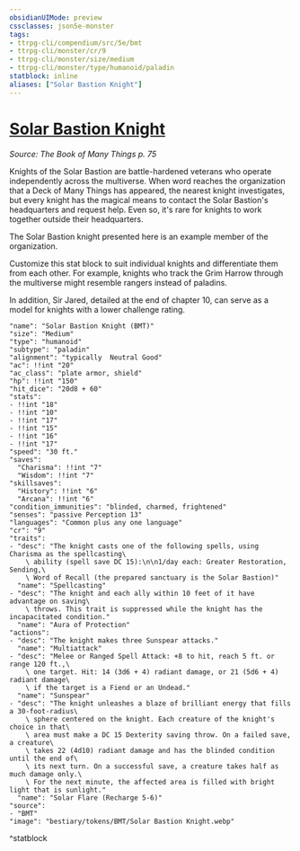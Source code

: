 ```yaml
---
obsidianUIMode: preview
cssclasses: json5e-monster
tags:
- ttrpg-cli/compendium/src/5e/bmt
- ttrpg-cli/monster/cr/9
- ttrpg-cli/monster/size/medium
- ttrpg-cli/monster/type/humanoid/paladin
statblock: inline
aliases: ["Solar Bastion Knight"]
---
```

# [Solar Bastion Knight](3-Compendium\CLI\bestiary\humanoid/solar-bastion-knight-bmt.md)
*Source: The Book of Many Things p. 75*  

Knights of the Solar Bastion are battle-hardened veterans who operate independently across the multiverse. When word reaches the organization that a Deck of Many Things has appeared, the nearest knight investigates, but every knight has the magical means to contact the Solar Bastion's headquarters and request help. Even so, it's rare for knights to work together outside their headquarters.

The Solar Bastion knight presented here is an example member of the organization.

Customize this stat block to suit individual knights and differentiate them from each other. For example, knights who track the Grim Harrow through the multiverse might resemble rangers instead of paladins.

In addition, Sir Jared, detailed at the end of chapter 10, can serve as a model for knights with a lower challenge rating.

```statblock
"name": "Solar Bastion Knight (BMT)"
"size": "Medium"
"type": "humanoid"
"subtype": "paladin"
"alignment": "typically  Neutral Good"
"ac": !!int "20"
"ac_class": "plate armor, shield"
"hp": !!int "150"
"hit_dice": "20d8 + 60"
"stats":
- !!int "18"
- !!int "10"
- !!int "17"
- !!int "15"
- !!int "16"
- !!int "17"
"speed": "30 ft."
"saves":
  "Charisma": !!int "7"
  "Wisdom": !!int "7"
"skillsaves":
  "History": !!int "6"
  "Arcana": !!int "6"
"condition_immunities": "blinded, charmed, frightened"
"senses": "passive Perception 13"
"languages": "Common plus any one language"
"cr": "9"
"traits":
- "desc": "The knight casts one of the following spells, using Charisma as the spellcasting\
    \ ability (spell save DC 15):\n\n1/day each: Greater Restoration, Sending,\
    \ Word of Recall (the prepared sanctuary is the Solar Bastion)"
  "name": "Spellcasting"
- "desc": "The knight and each ally within 10 feet of it have advantage on saving\
    \ throws. This trait is suppressed while the knight has the incapacitated condition."
  "name": "Aura of Protection"
"actions":
- "desc": "The knight makes three Sunspear attacks."
  "name": "Multiattack"
- "desc": "Melee or Ranged Spell Attack: +8 to hit, reach 5 ft. or range 120 ft.,\
    \ one target. Hit: 14 (3d6 + 4) radiant damage, or 21 (5d6 + 4) radiant damage\
    \ if the target is a Fiend or an Undead."
  "name": "Sunspear"
- "desc": "The knight unleashes a blaze of brilliant energy that fills a 30-foot-radius\
    \ sphere centered on the knight. Each creature of the knight's choice in that\
    \ area must make a DC 15 Dexterity saving throw. On a failed save, a creature\
    \ takes 22 (4d10) radiant damage and has the blinded condition until the end of\
    \ its next turn. On a successful save, a creature takes half as much damage only.\
    \ For the next minute, the affected area is filled with bright light that is sunlight."
  "name": "Solar Flare (Recharge 5-6)"
"source":
- "BMT"
"image": "bestiary/tokens/BMT/Solar Bastion Knight.webp"
```
^statblock